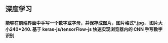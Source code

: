 ## 深度学习
#### 能够在前端界面中手写一个数字或字母，并保存成图片，图片格式*.jpg， 图片大小240*240. 基于 keras-js/tensorFlow-js 快速实现浏览器内的 CNN 手写数字识别